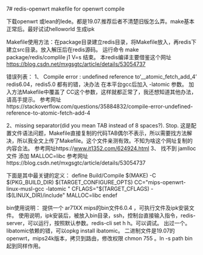 7# redis-openwrt
makefile  for  openwrt    compile 

下载openwrt 或lean的lede。都是19.07.推荐后者不清楚旧版怎么弄。make基本正常后。最好试试helloworld 生成ipk

Makefile使用方法：在package目录建立redis目录，将Makefile放入，再redis下建立src目录。放入解压后在redis源码。
运行命令 make package/redis/complile j1  V=s 
结束。
本redis编译主要借鉴这个网址
https://blog.csdn.net/mxgsgtc/article/details/53054737

错误列表：
1、 Compile error : undefined reference to‘__atomic_fetch_add_4’
redis6.04，redis5.0 都有的错，决办法 在本平台gcc后加入 -latomic 参数。
加入方法Makefile中覆盖了 CC这个参数，这样就都正常了，我还想知道其他办法，请高手提示。
参考网址https://stackoverflow.com/questions/35884832/compile-error-undefined-reference-to-atomic-fetch-add-4

2、missing separator(did you mean TAB instead of 8 spaces?). Stop.
这是配置文件语法问题，Makefile直接复制的代码TAB偶尔不表示，所以需要找方法解决，所以我全文上传了Makefile。这个文件亲测有效。不知为啥这个网址复制的内容合法。
参考网址https://www.it1352.com/624924.html 
3、   找不到 jamlloc 文件
 添加 MALLOC=libc 
参考网址https://blog.csdn.net/mxgsgtc/article/details/53054737

下面是其中最关键的定义：
define Build/Compile
$(MAKE) -C $(PKG_BUILD_DIR)    $(TARGET_CONFIGURE_OPTS)  CC="mips-openwrt-linux-musl-gcc  -latomic "   CFLAGS="$(TARGET_CFLAGS)  -I$(LINUX_DIR)/include" MALLOC=libc 
endef

bin使用说明：
提供一个 ar71XX   mips的bin文件6.0.4  ，可执行文件及ipk安装文件。
使用说明，ipk安装后，被放入bin目录，ssh，控制台直接输入指令，redis-server，可以运行，按照默认参数。redis-cli  set h h。可以调试。
出过一个。libatomic依赖的错，可以opkg install ibatomic。
二进制文件是19.07的openwrt，mips24k版本，拷贝到路由，修改权限 chmon 755 。ln -s  path   bin 
起到同样作用。

